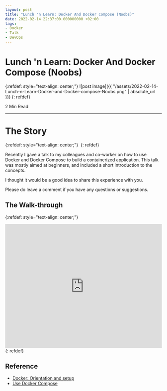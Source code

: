 ```yaml
---
layout: post
title: "Lunch 'n Learn: Docker And Docker Compose (Noobs)"
date: 2022-02-14 22:37:00.000000000 +02:00
tags:
- Docker
- Talk
- DevOps
---
```

# Lunch 'n Learn: Docker And Docker Compose (Noobs)

{:refdef: style="text-align: center;"}
![post image]({{ "/assets/2022-02-14-Lunch-n-Learn-Docker-and-Docker-compose-Noobs.png" | absolute_url }})
{: refdef}

2 Min Read

---

# The Story

{:refdef: style="text-align: center;"}
<a id="nd9991" href="https://imp.i115008.net/c/2851051/788805/11298?prodsku=nd9991&u=https%3A%2F%2Fwww.udacity.com%2Fcourse%2Fcloud-dev-ops-nanodegree--nd9991&intsrc=PUI2_5678" target="_top"><img src="https://d20vrrgs8k4bvw.cloudfront.net/images/degrees/nd9991/nd-card.jpg" border="0" alt=""/></a>
{: refdef}

Recently I gave a talk to my colleagues and co-worker on how to use Docker and Docker Compose to build a containerized application. This talk was mostly aimed at beginners, and included a short introduction to the concepts.

I thought it would be a good idea to share this experience with you.

Please do leave a comment if you have any questions or suggestions.

## The Walk-through

{:refdef: style="text-align: center;"}
<iframe width="100%" height="400" src="https://www.youtube.com/embed/jXZkVjHMYzU" title="YouTube video player" frameborder="0" allow="accelerometer; autoplay; clipboard-write; encrypted-media; gyroscope; picture-in-picture" allowfullscreen></iframe>
{: refdef}

## Reference

- [Docker: Orientation and setup](https://docs.docker.com/get-started/)
- [Use Docker Compose](https://docs.docker.com/get-started/08_using_compose/)
